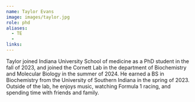 ```yaml
---
name: Taylor Evans
image: images/taylor.jpg
role: phd
aliases:
  - TE
  - 
links:
---
```

  Taylor joined Indiana University School of medicine as a PhD student in the fall of 2023, and joined the Cornett Lab in the department of Biochemistry and Molecular Biology in the summer of 2024. He earned a BS in Biochemistry from the University of Southern Indiana in the spring of 2023. Outside of the lab, he enjoys music, watching Formula 1 racing, and spending time with friends and family. 

